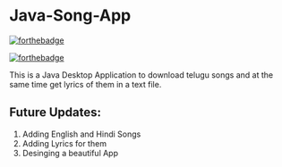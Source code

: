 # Java-Song-App
[![forthebadge](https://forthebadge.com/images/badges/built-with-love.svg)](https://forthebadge.com)

[![forthebadge](https://forthebadge.com/images/badges/made-with-java.svg)](https://forthebadge.com)

This is a Java Desktop Application to download telugu songs and at the same time get lyrics of them in a text file.

## Future Updates:
1. Adding English and Hindi Songs
2. Adding Lyrics for them
3. Desinging a beautiful App
